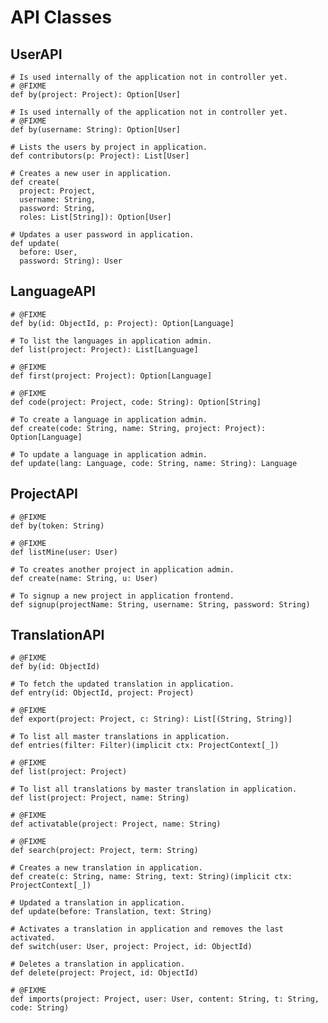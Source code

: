 # API Classes

## UserAPI

    # Is used internally of the application not in controller yet.
    # @FIXME
    def by(project: Project): Option[User]
    
    # Is used internally of the application not in controller yet.
    # @FIXME
    def by(username: String): Option[User]

    # Lists the users by project in application.
    def contributors(p: Project): List[User]

    # Creates a new user in application.
    def create(
      project: Project,
      username: String,
      password: String,
      roles: List[String]): Option[User]

    # Updates a user password in application.
    def update(
      before: User,
      password: String): User

## LanguageAPI

    # @FIXME
    def by(id: ObjectId, p: Project): Option[Language]

    # To list the languages in application admin.
    def list(project: Project): List[Language]

    # @FIXME
    def first(project: Project): Option[Language]

    # @FIXME
    def code(project: Project, code: String): Option[String]

    # To create a language in application admin.
    def create(code: String, name: String, project: Project): Option[Language]

    # To update a language in application admin.
    def update(lang: Language, code: String, name: String): Language

## ProjectAPI

    # @FIXME
    def by(token: String)

    # @FIXME
    def listMine(user: User)

    # To creates another project in application admin.
    def create(name: String, u: User)

    # To signup a new project in application frontend.
    def signup(projectName: String, username: String, password: String)

## TranslationAPI

    # @FIXME
    def by(id: ObjectId)

    # To fetch the updated translation in application.
    def entry(id: ObjectId, project: Project)

    # @FIXME
    def export(project: Project, c: String): List[(String, String)]

    # To list all master translations in application.
    def entries(filter: Filter)(implicit ctx: ProjectContext[_])

    # @FIXME
    def list(project: Project)

    # To list all translations by master translation in application.
    def list(project: Project, name: String)

    # @FIXME
    def activatable(project: Project, name: String)

    # @FIXME
    def search(project: Project, term: String)

    # Creates a new translation in application.
    def create(c: String, name: String, text: String)(implicit ctx: ProjectContext[_])

    # Updated a translation in application.
    def update(before: Translation, text: String)

    # Activates a translation in application and removes the last activated.
    def switch(user: User, project: Project, id: ObjectId)

    # Deletes a translation in application.
    def delete(project: Project, id: ObjectId)

    # @FIXME
    def imports(project: Project, user: User, content: String, t: String, code: String)

